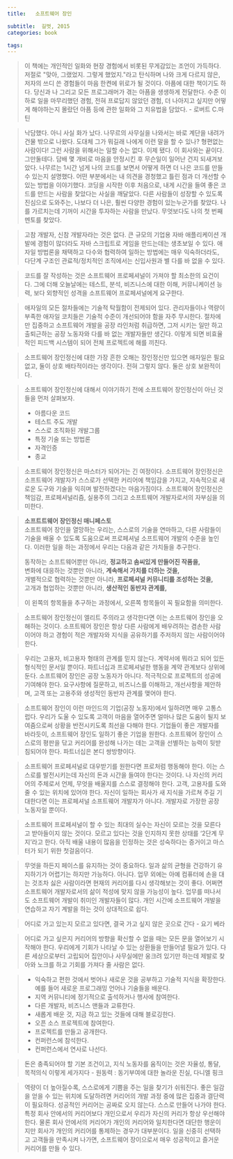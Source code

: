 ```yaml
---
title:   소프트웨어 장인

subtitle:  길벗, 2015
categories: book

tags: 
---
```


  
> 이 책에는 개인적인 일화와 현장 경험에서 비롯된 무게감있는 조언이 가득하다. 저절로 "맞아, 그랬었지. 그렇게 했었지."라고 탄식하며 나와 크게 다르지 않은, 저자의 쓰디 쓴 경험들이 마음 한켠에 위로가 될 것이다. 아픔에 대한 책이기도 하다. 당신과 나 그리고 모든 프로그래머가 겪는 아픔을 생생하게 전달한다. 수준 이하로 일을 마무리했던 경험, 전혀 프로답지 않았던 경험, 더 나아지고 싶지만 어떻게 해야하는지 몰랐던 아픔 등에 관한 일화와 그 치유법을 담았다. - 로버트 C.마틴    
  
> 낙담했다. 아니 사실 화가 났다. 나무르의 사무실을 나와서는 바로 계단을 내려가 건물 밖으로 나왔다. 도대체 그가 뭐길래 나에게 이런 말을 할 수 있나? 형편없는 사람이다! 그런 사람을 위해서는 일할 수는 없다. 이제 됐다. 이 회사와는 끝이다. 그만둘테다. 담배 몇 개비로 마음을 안정시킨 후 무슨일이 일어난 건지 되새겨보았다. 나무르는 1시간 넘게 나의 코드를 보면서 어떻게 하면 더 나은 코드를 만들 수 있는지 설명했다. 어떤 부분에서는 내 의견을 경청했고 틀린 점과 더 개선할 수 있는 방법을 이야기했다. 코딩을 시작한 이후 처음으로, 내게 시간을 들여 좋은 코드를 만드는 사람을 찾았다는 사실을 깨달았다. 다른 사람들이 성장할 수 있도록 진심으로 도와주는, 나보다 더 나은, 훨씬 다양한 경험이 있는누군가를 찾았다. 나를 가르치는데 기꺼이 시간을 투자하는 사람을 만났다. 무엇보다도 나의 첫 번째 멘토를 찾았다.    
  
> 고참 개발자, 신참 개발자라는 것은 없다. 큰 규모의 기업용 자바 애플리케이션 개발에 경험이 많더라도 자바 스크립트로 게임을 만드는데는 생초보일 수 있다. 애자일 방법론을 채택하고 다수와 협력하여 일하는 방법에는 매우 익숙하더라도, 다단계 구조인 관료적/정치적인 조직에서는 신입사원과 별 다를 바 없을 수 있다.    
  
> 코드를 잘 작성하는 것은 소프트웨어 프로페셔널이 가져야 할 최소한의 요건이다. 그에 더해 오늘날에는 테스트, 분석, 비즈니스에 대한 이해, 커뮤니케이션 능력, 보다 외향적인 성격을 소프트웨어 프로페셔널에게 요구한다.    
  
> 애자일의 모든 절차들에는 기술적 탁월함이 전제되어 있다. 관리자들이나 역량이 부족한 애자일 코치들은 기술적 수준이 개선되어야 함을 자주 무시한다. 절차에만 집중하고 소프트웨어 개발을 공장 라인처럼 취급하면, 그저 시키는 일만 하고 출퇴근하는 공장 노동자와 다를 바 없는 개발자들만 생긴다. 이렇게 되면 비효율적인 피드백 시스템이 되어 전체 프로젝트에 해를 끼친다.    
  
> 소프트웨어 장인정신에 대한 가장 흔한 오해는 장인정신만 있으면 애자일은 필요없고, 둘이 상호 배타적이라는 생각이다. 전혀 그렇지 않다. 둘은 상호 보완적이다.    
  
> 소프트웨어 장인정신에 대해서 이야기하기 전에 소프트웨어 장인정신이 아닌 것들을 먼저 살펴보자.    
> - 아름다운 코드    
> - 테스트 주도 개발    
> - 스스로 조직화된 개발그룹    
> - 특정 기술 또는 방법론    
> - 자격인증    
> - 종교    
  
> 소프트웨어 장인정신은 마스터가 되어가는 긴 여정이다. 소프트웨어 장인정신은 소프트웨어 개발자가 스스로가 선택한 커리어에 책임감을 가지고, 지속적으로 새로운 도구와 기술을 익히며 발전하겠다는 마음가짐이다. 소프트웨어 장인정신은 책임감, 프로페셔널리즘, 실용주의 그리고 소프트웨어 개발자로서의 자부심을 의미한다.    
  
> **소프트트웨어 장인정신 매니페스토**    
> 소프트웨어 장인을 열망하는 우리는, 스스로의 기술을 연마하고, 다른 사람들이 기술을 배울 수 있도록 도움으로써 프로페셔널 소프트웨어 개발의 수준을 높인다. 이러한 일을 하는 과정에서 우리는 다음과 같은 가치들을 추구한다.    
>      
> 동작하는 소프트웨어뿐만 아니라, **정교하고 솜씨있게 만들어진 작품을,**    
> 변화에 대응하는 것뿐만 아니라, **계속해서 가치를 더하는 것을,**    
> 개별적으로 협력하는 것뿐만 아니라, **프로페셔널 커뮤니티를 조성하는 것을,**    
> 고개과 협업하는 것뿐만 아니라, **생산적인 동반자 관계를,**    
>      
> 이 왼쪽의 항목들을 추구하는 과정에서, 오른쪽 항목들이 꼭 필요함을 의미한다.    
  
> 소프트웨어 장인정신이 엘리트 주의라고 생각한다면 이는 소프트웨어 장인을 오해하는 것이다. 소프트웨어 장인은 항상 다른 사람에게 배우려하는 겸손한 사람이어야 하고 경험이 적은 개발자와 지식을 공유하기를 주저하지 않는 사람이어야 한다.    
  
> 우리는 고용자, 비고용자 형태의 관계를 믿지 않는다. 계약서에 뭐라고 되어 있든 형식적인 문서일 뿐이다. 파트너십과 프로페셔널한 행동을 계약 관계보다 상위에 둔다. 소프트웨어 장인은 공장 노동자가 아니다. 적극적으로 프로젝트의 성공에 기여해야 한다. 요구사항에 질문하고, 비즈니스를 이해하고, 개선사항을 제안하며, 고객 또는 고용주와 생성적인 동반자 관계를 맺어야 한다.    
  
> 소프트웨어 장인이 이런 마인드의 기업(공장 노동자)에서 일하려면 매우 고통스럽다. 우리가 도울 수 있도록 고객이 마음을 열어주면 얼마나 많은 도움이 될지 보여줌으로써 상황을 반전시키도록 최선을 다해야 한다. 기업들이 좋은 개발자를 바라듯이, 소프트웨어 장인도 일하기 좋은 기업을 원한다. 소프트웨어 장인이 스스로의 평판을 닦고 커리어를 완성해 나가는 데는 고객을 선별하는 능력이 뒷받침되어야 한다. 파트너십은 본디 쌍방향이다.    
  
> 소프트웨어 프로페셔널로 대우받기를 원한다면 프로처럼 행동해야 한다. 이는 스스로를 발전시키는데 자신의 돈과 시간을 들여야 한다는 것이다. 나 자신의 커리어의 주체로서 언제, 무엇을 배울지를 스스로 결정해야 한다. 고객, 고용자를 도와줄 수 있는 위치에 있어야 한다. 자신이 일하는 회사가 새 지식을 가르쳐 주길 기대한다면 이는 프로페셔널 소프트웨어 개발자가 아니다. 개발자로 가장한 공장 노동자일 뿐이다.    
  
> 소프트웨어 프로페셔널이 할 수 있는 최대의 실수는 자신이 모르는 것을 모른다고 받아들이지 않는 것이다. 모르고 있다는 것을 인지하지 못한 상태를 ‘2단계 무지’라고 한다. 아직 배울 내용이 많음을 인정하는 것은 성숙하다는 증거이고 마스터가 되기 위한 첫걸음이다.    
  
> 무엇을 하든지 페이스를 유지하는 것이 중요하다. 일과 삶의 균형을 건강하기 유지하기가 어렵기는 하지만 가능하다. 아니다. 업무 외에는 아예 컴퓨터에 손을 대는 것조차 싫은 사람이라면 현재의 커리어를 다시 생각해보는 것이 좋다. 어쩌면 소프트웨어 개발자로서의 삶이 적성에 맞지 않을 가능성이 높다. 업무를 떠나서도 소프트웨어 개발이 취미인 개발자들이 많다. 개인 시간에 소프트웨어 개발을 연습하고 자기 계발을 하는 것이 상대적으로 쉽다.    
  
> 어디로 가고 있는지 모르고 있다면, 결국 가고 싶지 않은 곳으로 간다 - 요기 베라    
  
> 어디로 가고 싶은지 커리어의 방향을 확신할 수 없을 때는 모든 문을 열어보기 시작해야 한다. 우리에게 기회가 나타날 수 있는 상환들을 만들어낼 필요가 있다. 다른 세상으로부터 고립되어 집안이나 사무실에만 웅크려 있기만 하는데 제발로 찾아와 노크를 하고 기회를 가져다 줄 사람은 없다.    
  
> - 익숙하고 편한 것에서 벗어나 새로운 것을 공부하고 기술적 지식을 확장한다. 예를 들어 새로운 프로그래밍 언어나 기술들을 배운다.    
> - 지역 커뮤니티에 정기적으로 출석하거나 행사에 참여한다.    
> - 다른 개발자, 비즈니스 맨들과 교류한다.    
> - 새롭게 배운 것, 지금 하고 있는 것들에 대해 블로깅한다.    
> - 오픈 소스 프로젝트에 참여한다.    
> - 프로젝트를 만들고 공개한다.    
> - 컨퍼런스에 참석한다.    
> - 컨퍼런스에서 연사로 나선다.    
  
> 돈은 충족되어야 할 기본 조건이고, 지식 노동자를 움직이는 것은 자율성, 통달, 목적의식 이렇게 세가지다 - 원동력 : 동기부여에 대한 놀라운 진실, 다니엘 핑크    
  
> 역량이 더 높아질수록, 스스로에게 기쁨을 주는 일을 찾기가 쉬워진다. 좋은 일감을 얻을 수 있는 위치에 도달하려면 커리어의 개발 과정 중에 많은 집중과 결단력이 필요하다. 성공적인 커리어는 공짜로 오지 않는다. 스스로 만들어 나가야 한다. 특정 회사 안에서의 커리어보다 개인으로서 우리가 자신의 커리가 항상 우선해야 한다. 물론 회사 안에서의 커리어가 개인의 커리어와 일치한다면 대단한 행운이지만 회사가 개인의 커리어를 통제하는 경우가 대부분이다. 일을 신중히 선택하고 고객들을 만족시켜 나가면, 소프트웨어 장이으로서 매우 성공적이고 즐거운 커리어를 만들 수 있다.    
